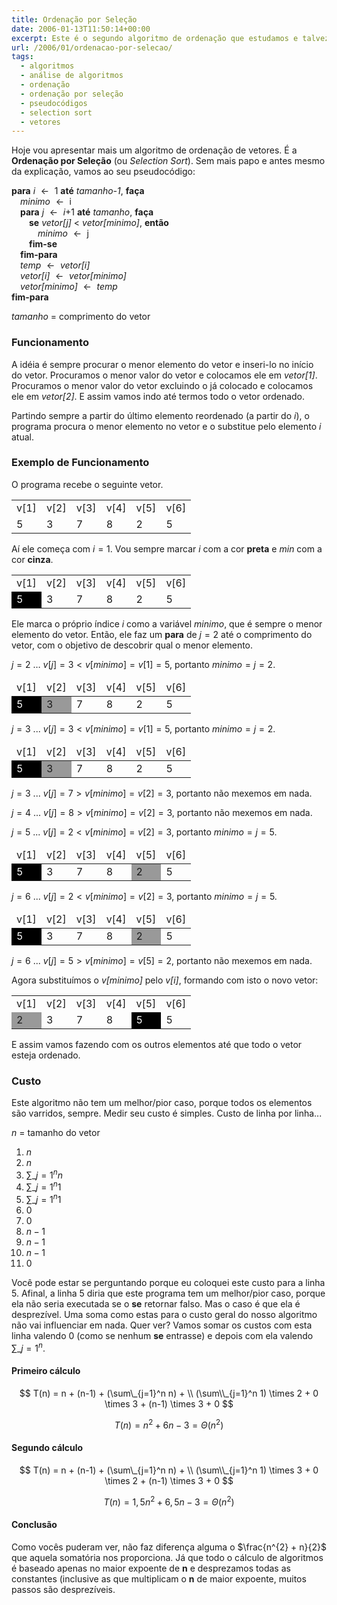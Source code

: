 ```yaml
---
title: Ordenação por Seleção
date: 2006-01-13T11:50:14+00:00
excerpt: Este é o segundo algoritmo de ordenação que estudamos e talvez seja o mais fácil deles. Tem um custo um pouco maior que a Ordenação por Inserção, mas uma lógica muito simples. Vamos ver qual é a dele...
url: /2006/01/ordenacao-por-selecao/
tags:
  - algoritmos
  - análise de algoritmos
  - ordenação
  - ordenação por seleção
  - pseudocódigos
  - selection sort
  - vetores
---
```


Hoje vou apresentar mais um algoritmo de ordenação de vetores. É a **Ordenação por Seleção** (ou _Selection Sort_). Sem mais papo e antes mesmo da explicação, vamos ao seu pseudocódigo:

**para** _i_ $\leftarrow{}$ 1 **até** _tamanho-1_, **faça**  
 &emsp;_minimo_ $\leftarrow{}$ i  
 &emsp;**para** _j_ $\leftarrow{}$ _i_+1 **até** _tamanho_, **faça**  
 &emsp;&emsp;**se** _vetor[j]_ < _vetor[minimo]_, **então**  
 &emsp;&emsp;&emsp;_minimo_ $\leftarrow{}$ j  
 &emsp;&emsp;**fim-se**  
 &emsp;**fim-para**  
 &emsp;_temp_ $\leftarrow{}$ _vetor[i]_  
 &emsp;_vetor[i]_ $\leftarrow{}$ _vetor[minimo]_  
 &emsp;_vetor[minimo]_ $\leftarrow{}$ _temp_  
**fim-para**

_tamanho_ = comprimento do vetor

### Funcionamento

A idéia é sempre procurar o menor elemento do vetor e inseri-lo no início do vetor. Procuramos o menor valor do vetor e colocamos ele em _vetor[1]_. Procuramos o menor valor do vetor excluindo o já colocado e colocamos ele em _vetor[2]_. E assim vamos indo até termos todo o vetor ordenado.

Partindo sempre a partir do último elemento reordenado (a partir do _i_), o programa procura o menor elemento no vetor e o substitue pelo elemento _i_ atual.

### Exemplo de Funcionamento

<style>
.preto {
  background: #000;
  color: #fff;
}

.cinza {
  background: #999;
}
</style>

O programa recebe o seguinte vetor.

<table>
  <tr>
    <td>
      v[1]
    </td>
    <td>
      v[2]
    </td>
    <td>
      v[3]
    </td>
    <td>
      v[4]
    </td>
    <td>
      v[5]
    </td>
    <td>
      v[6]
    </td>
  </tr>
  <tr>
    <td>
      5
    </td>
    <td>
      3
    </td>
    <td>
      7
    </td>
    <td>
      8
    </td>
    <td>
      2
    </td>
    <td>
      5
    </td>
  </tr>
</table>

Aí ele começa com $i=1$. Vou sempre marcar $i$ com a cor **preta** e $min$ com a cor **cinza**.

<table>
  <tr>
    <td>
      v[1]
    </td>
    <td>
      v[2]
    </td>
    <td>
      v[3]
    </td>
    <td>
      v[4]
    </td>
    <td>
      v[5]
    </td>
    <td>
      v[6]
    </td>
  </tr>
  <tr>
    <td class="preto">
      5
    </td>
    <td>
      3
    </td>
    <td>
      7
    </td>
    <td>
      8
    </td>
    <td>
      2
    </td>
    <td>
      5
    </td>
  </tr>
</table>

Ele marca o próprio índice _i_ como a variável _minimo_, que é sempre o menor elemento do vetor. Então, ele faz um **para** de $j=2$ até o comprimento do vetor, com o objetivo de descobrir qual o menor elemento.

$j=2$ … $v[j] = 3 < v[minimo] = v[1] = 5$, portanto $minimo = j = 2$.

<table> <thead> <tr> <td>v[1]</td> <td>v[2]</td> <td>v[3]</td> <td>v[4]</td> <td>v[5]</td> <td>v[6]</td> </tr> </thead> <tr> <td class="preto">5</td> <td class="cinza">3</td> <td>7</td> <td>8</td> <td>2</td> <td>5</td> </tr> </table>

$j=3$ ... $v[j] = 3 < v[minimo] = v[1] = 5$, portanto $minimo = j = 2$.

<table> <thead> <tr> <td>v[1]</td> <td>v[2]</td> <td>v[3]</td> <td>v[4]</td> <td>v[5]</td> <td>v[6]</td> </tr> </thead> <tr> <td class="preto">5</td> <td class="cinza">3</td> <td>7</td> <td>8</td> <td>2</td> <td>5</td> </tr> </table>

$j=3$ ... $v[j] = 7 > v[minimo] = v[2] = 3$, portanto não mexemos em nada.

$j=4$ ... $v[j] = 8 > v[minimo] = v[2] = 3$, portanto não mexemos em nada.

$j=5$ ... $v[j] = 2 < v[minimo] = v[2] = 3$, portanto $minimo = j = 5$.

<table> <thead> <tr> <td>v[1]</td> <td>v[2]</td> <td>v[3]</td> <td>v[4]</td> <td>v[5]</td> <td>v[6]</td> </tr> </thead> <tr> <td class="preto">5</td> <td>3</td> <td>7</td> <td>8</td> <td class="cinza">2</td> <td>5</td> </tr> </table>

$j=6$ ... $v[j] = 2 < v[minimo] = v[2] = 3$, portanto $minimo = j = 5$.

<table> <thead> <tr> <td>v[1]</td> <td>v[2]</td> <td>v[3]</td> <td>v[4]</td> <td>v[5]</td> <td>v[6]</td> </tr> </thead> <tr> <td class="preto">5</td> <td>3</td> <td>7</td> <td>8</td> <td class="cinza">2</td> <td>5</td> </tr> </table>

$j=6$ ... $v[j] = 5 > v[minimo] = v[5] = 2$, portanto não mexemos em nada.

Agora substituímos o _v[minimo]_ pelo _v[i]_, formando com isto o novo vetor:

<table>
  <tr>
    <td>
      v[1]
    </td>
    <td>
      v[2]
    </td>
    <td>
      v[3]
    </td>
    <td>
      v[4]
    </td>
    <td>
      v[5]
    </td>
    <td>
      v[6]
    </td>
  </tr>
  <tr>
    <td class="cinza">
      2
    </td>
    <td>
      3
    </td>
    <td>
      7
    </td>
    <td>
      8
    </td>
    <td class="preto">
      5
    </td>
    <td>
      5
    </td>
  </tr>
</table>

E assim vamos fazendo com os outros elementos até que todo o vetor esteja ordenado.

### Custo

Este algoritmo não tem um melhor/pior caso, porque todos os elementos são varridos, sempre. Medir seu custo é simples. Custo de linha por linha...

_n_ = tamanho do vetor

1. $n$
2. $n$
3. $\sum\_{j=1}^{n} n$
4. $\sum\_{j=1}^{n} 1$
5. $\sum\_{j=1}^{n} 1$
6. $0$
7. $0$
8. $n-1$
9. $n-1$
10. $n-1$
11. $0$

Você pode estar se perguntando porque eu coloquei este custo para a linha 5. Afinal, a linha 5 diria que este programa tem um melhor/pior caso, porque ela não seria executada se o **se** retornar falso. Mas o caso é que ela é desprezível. Uma soma como estas para o custo geral do nosso algoritmo não vai influenciar em nada. Quer ver? Vamos somar os custos com esta linha valendo $0$ (como se nenhum **se** entrasse) e depois com ela valendo $\sum\_{j=1}^{n}$.

#### Primeiro cálculo

$$
T(n) = n + (n-1) + (\sum\_{j=1}^n n) + \\
(\sum\\_{j=1}^n 1) \times 2 + 0 \times 3 + (n-1) \times 3 + 0
$$

$$
T(n) = n^{2} + 6n - 3 = \Theta{}(n^2)
$$

#### Segundo cálculo

$$
T(n) = n + (n-1) + (\sum\_{j=1}^n n) + \\
(\sum\\_{j=1}^n 1) \times 3 + 0 \times 2 + (n-1) \times 3 + 0
$$

$$
T(n) = 1,5 n^{2} + 6,5 n - 3 = \Theta{}(n^2)
$$

#### Conclusão

Como vocês puderam ver, não faz diferença alguma o $\frac{n^{2} + n}{2}$ que aquela somatória nos proporciona. Já que todo o cálculo de algoritmos é baseado apenas no maior expoente de **n** e desprezamos todas as constantes (inclusive as que multiplicam o **n** de maior expoente, muitos passos são desprezíveis.
